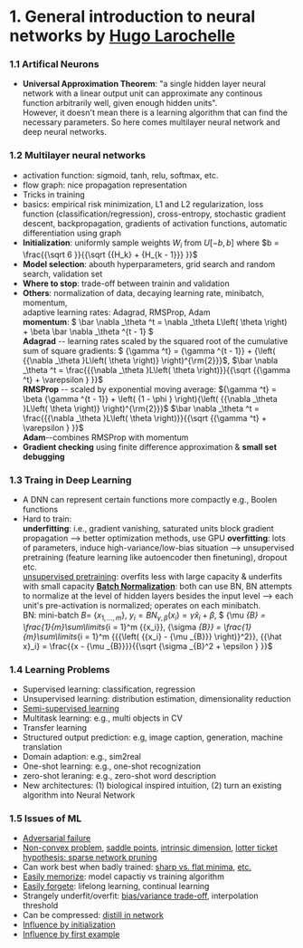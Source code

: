 # 1. General introduction to neural networks by [Hugo Larochelle](http://www.dmi.usherb.ca/~larocheh/index_en.html)
### 1.1 Artifical Neurons
* **Universal Approximation Theorem**: "a single hidden layer neural network with a linear output unit can approximate any continous function arbitrarily well, given enough hidden units".  <br>
However, it doesn't mean there is a learning algorithm that can find the necessary parameters. So here comes multilayer neural network and deep neural networks.
### 1.2 Multilayer neural networks <br>
  * activation function: sigmoid, tanh, relu, softmax, etc.
  * flow graph: nice propagation representation
 * Tricks in training 
  * basics: empirical risk minimization, L1 and L2 regularization, loss function (classification/regression), cross-entropy, stochastic gradient descent, backpropagation, gradients of activation functions, automatic differentiation using graph
  * **Initialization**: uniformly sample weights $W_i$ from $U[-b,b]$ where $b = \frac{{\sqrt 6 }}{{\sqrt {{H_k} + {H_{k - 1}}} }}$
  * **Model selection**: abouth hyperparameters, grid search and random search, validation set
  * **Where to stop**: trade-off between trainin and validation
  * **Others**: normalization of data, decaying learning rate, minibatch, momentum, <br>
  adaptive learning rates: Adagrad, RMSProp, Adam <br>
  **momentum**: $ \bar \nabla _\theta ^t = \nabla _\theta L\left( \theta  \right) + \beta \bar \nabla _\theta ^{t - 1} $   <br>
  **Adagrad** -- learning rates scaled by the squared root of the cumulative sum of square gradients:
  $ {\gamma ^t} = {\gamma ^{t - 1}} + {\left( {{\nabla _\theta }L\left( \theta  \right)} \right)^{\rm{2}}}$, 
  $\bar \nabla _\theta ^t = \frac{{{\nabla _\theta }L\left( \theta  \right)}}{{\sqrt {{\gamma ^t} + \varepsilon } }}$ <br>
  **RMSProp** -- scaled by exponential moving average: 
  ${\gamma ^t} = \beta {\gamma ^{t - 1}} + \left( {1 - \phi } \right){\left( {{\nabla _\theta }L\left( \theta  \right)} \right)^{\rm{2}}}$
  $\bar \nabla _\theta ^t = \frac{{{\nabla _\theta }L\left( \theta  \right)}}{{\sqrt {{\gamma ^t} + \varepsilon } }}$ <br>
  **Adam**--combines RMSProp with momentum
  * **Gradient checking** using finite difference approximation & **small set debugging**
### 1.3 Traing in Deep Learning
 * A DNN can represent certain functions more compactly e.g., Boolen functions
 * Hard to train: <br> 
 **underfitting**: i.e., gradient vanishing, saturated units block gradient propagation --> better optimization methods, use GPU
 **overfitting**: lots of parameters, induce high-variance/low-bias situation --> unsupervised pretraining (feature learning like autoencoder then finetuning), dropout etc. <br>
 [unsupervised pretraining](http://www.jmlr.org/papers/volume11/erhan10a/erhan10a.pdf): overfits less with large capacity & underfits with small capacity
 [**Batch Normalization**](https://kopernio.com/viewer?doi=arXiv:1502.03167&route=6): both can use BN, BN attempts to normalize at the level of hidden layers besides the input level --> each unit's
 pre-activation is normalized; operates on each minibatch. <br>
 BN: mini-batch $B =$ {$x_{1,...,m}$},  ${y_i} = BN_{\gamma ,\beta }(x_i) = \gamma {\hat x}_i + \beta$, $ {\mu _{B} = \frac{1}{m}\sum\limits_{i = 1}^m {{x_i}}, {\sigma _{B}} = \frac{1}{m}\sum\limits_{i = 1}^m {{{\left( {{x_i} - {\mu _{B}}} \right)}^2}},
{{\hat x}_i} = \frac{{x - {\mu _{B}}}}{{\sqrt {\sigma _{B}^2 + \epsilon } }}$
### 1.4 Learning Problems
* Supervised learning: classification, regression
* Unsupervised learning: distribution estimation, dimensionality reduction
* [Semi-supervised learning](https://www.jianshu.com/p/7e2bd0999055)
* Multitask learning: e.g., multi objects in CV
* Transfer learning
* Structured output prediction: e.g, image caption, generation, machine translation
* Domain adaption: e.g., sim2real
* One-shot learning: e.g., one-shot recognization
* zero-shot leraning: e.g., zero-shot word description
* New architectures: (1) biological inspired intuition, (2) turn an existing algorithm into Neural Network

### 1.5 Issues of ML
* [Adversarial failure](https://kopernio.com/viewer?doi=arxiv:1312.6199&route=6)
* [Non-convex problem](http://papers.nips.cc/paper/5486-identifying-and-attacking-the-saddle-point-problem-in-high-dimensional-non-convex-optimization.pdf), 
[saddle points](https://kopernio.com/viewer?doi=arxiv:1412.6544&route=6), 
[intrinsic dimension](https://kopernio.com/viewer?doi=arxiv:1804.08838&route=6), 
[lotter ticket hypothesis: sparse network pruning](https://kopernio.com/viewer?doi=arxiv:1803.03635&route=6)
* Can work best when badly trained: [sharp vs. flat minima](https://kopernio.com/viewer?doi=10.1162/neco.1997.9.1.1&route=1), [etc.](https://kopernio.com/viewer?doi=arxiv:1609.04836&route=6)
* [Easily memorize](https://kopernio.com/viewer?doi=arxiv:1611.03530&route=6): model capactiy vs training algorithm
* [Easily forgete](https://kopernio.com/viewer?doi=10.1073/pnas.1611835114&route=7): lifelong learning, continual learning
* Strangely underfit/overfit: [bias/variance trade-off](https://kopernio.com/viewer?doi=arxiv:1812.11118&route=6), interpolation threshold
* Can be compressed: [distill in network](https://kopernio.com/viewer?doi=arxiv:1503.02531&route=6)
* [Influence by initialization](http://www.jmlr.org/papers/volume11/erhan10a/erhan10a.pdf)
* [Influence by first example](http://www.jmlr.org/papers/volume11/erhan10a/erhan10a.pdf)


 
 


